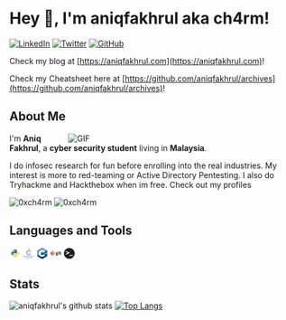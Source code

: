 # Hey 👋, I'm aniqfakhrul aka ch4rm!

<a href="https://www.linkedin.com/in/aniqfakhrul" target="_blank"><img src="https://img.shields.io/badge/LinkedIn-%230077B5.svg?&style=flat-square&logo=linkedin&logoColor=white" alt="LinkedIn"></a>
<a href="https://twitter.com/aniqfakhrul" target="_blank"><img src="https://img.shields.io/badge/-Twitter-1ca0f1?style=flat-square&labelColor=1ca0f1&logo=twitter&logoColor=white" alt="Twitter"></a>
<a href="https://github.com/aniqfakhrul/" target="_blank"><img src="https://img.shields.io/badge/-GitHub-181717?style=flat-square&logo=github" alt="GitHub"></a>

Check my blog at [https://aniqfakhrul.com](https://aniqfakhrul.com)!

Check my Cheatsheet here at [https://github.com/aniqfakhrul/archives](https://github.com/aniqfakhrul/archives)!

## About Me

<img align="right" width=400 alt="GIF" src="https://i.pinimg.com/originals/e4/26/70/e426702edf874b181aced1e2fa5c6cde.gif" />

I'm **Aniq Fakhrul**, a **cyber security student** living in **Malaysia**. 

I do infosec research for fun before enrolling into the real industries. My interest is more to red-teaming or Active Directory Pentesting. I also do Tryhackme and Hackthebox when im free. Check out my profiles

<break>
 
![0xch4rm](https://www.hackthebox.eu/badge/image/230714)
![0xch4rm](https://tryhackme-badges.s3.amazonaws.com/ch4rm.png)

## Languages and Tools

<code><img height="20" src="https://raw.githubusercontent.com/github/explore/80688e429a7d4ef2fca1e82350fe8e3517d3494d/topics/python/python.png"></code>
<code><img height="20" src="https://raw.githubusercontent.com/github/explore/80688e429a7d4ef2fca1e82350fe8e3517d3494d/topics/c/c.png"></code>
<code><img height="20" src="https://raw.githubusercontent.com/github/explore/80688e429a7d4ef2fca1e82350fe8e3517d3494d/topics/cpp/cpp.png"></code>
<code><img height="20" src="https://raw.githubusercontent.com/github/explore/80688e429a7d4ef2fca1e82350fe8e3517d3494d/topics/git/git.png"></code>
<code><img height="20" src="https://raw.githubusercontent.com/github/explore/80688e429a7d4ef2fca1e82350fe8e3517d3494d/topics/terminal/terminal.png"></code>

## Stats

![aniqfakhrul's github stats](https://github-readme-stats.vercel.app/api?username=aniqfakhrul&show_icons=true&hide_border=false&theme=tokyonight&count_private=true&hide_title=false)
[![Top Langs](https://github-readme-stats.vercel.app/api/top-langs/?username=aniqfakhrul&hide=html&theme=tokyonight&layout=compact)](https://github.com/anuraghazra/github-readme-stats)
